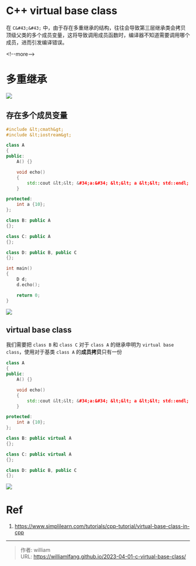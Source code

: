 # C&#43;&#43; virtual base class


在 `C&#43;&#43;` 中，由于存在多重继承的结构，往往会导致第三层继承类会拷贝顶级父类的多个成员变量，这将导致调用成员函数时，编译器不知道需要调用哪个成员，进而引发编译错误。

&lt;!--more--&gt;

# 多重继承
![](/post/2023-04-01-C&#43;&#43;-virtual-base-class/multi-class.png)

## 存在多个成员变量

```c&#43;&#43;
#include &lt;cmath&gt;
#include &lt;iostream&gt;

class A
{
public:
    A() {}

    void echo()
    {
        std::cout &lt;&lt; &#34;a:&#34; &lt;&lt; a &lt;&lt; std::endl;
    }

protected:
    int a {10};
};

class B: public A
{};

class C: public A
{};

class D: public B, public C
{};

int main()
{
    D d;
    d.echo();

    return 0;
}
```

![](/post/2023-04-01-C&#43;&#43;-virtual-base-class/error1.png)

## virtual base class

我们需要把 `class B` 和 `class C` 对于 `class A` 的继承申明为 `virtual base class`，使用对于基类 `class A` 的**成员拷贝**只有一份

```c&#43;&#43;
class A
{
public:
    A() {}

    void echo()
    {
        std::cout &lt;&lt; &#34;a:&#34; &lt;&lt; a &lt;&lt; std::endl;
    }

protected:
    int a {10};
};

class B: public virtual A
{};

class C: public virtual A
{};

class D: public B, public C
{};
```

![](/post/2023-04-01-C&#43;&#43;-virtual-base-class/ok1.png)

# Ref
1. https://www.simplilearn.com/tutorials/cpp-tutorial/virtual-base-class-in-cpp



---

> 作者: william  
> URL: https://williamlfang.github.io/2023-04-01-c-virtual-base-class/  

